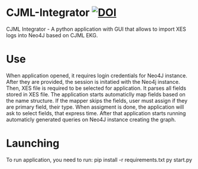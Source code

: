 # CJML-Integrator [![DOI](https://zenodo.org/badge/728133494.svg)](https://zenodo.org/doi/10.5281/zenodo.10307556)

CJML Integrator - A python application with GUI that allows to import XES logs into Neo4J based on CJML EKG.

# Use
When application opened, it requires login credentials for Neo4J instance. After they are provided, the session is initatied with the Neo4j instance. Then, XES file is required to be selected for application. It parses all fields stored in XES file. The application starts automaticlly map fields based on the name structure. If the mapper skips the fields, user must assign if they are primary field, their type. When assigment is done, the application will ask to select fields, that express time. After that application starts running automaticly generated queries on Neo4J instance creating the graph. 

# Launching
To run application, you need to run: 
    pip install -r requirements.txt
    py start.py